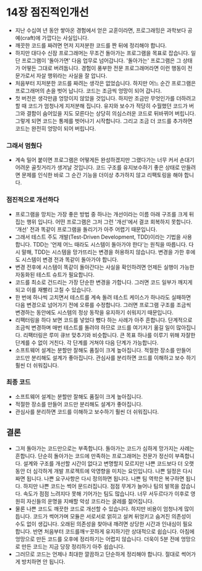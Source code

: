 # 14장 점진적인개선

- 지난 수십여 년 동안 쌓아온 경험에서 얻은 교훈이라면, 프로그래밍은 과학보다 공예(craft)에 가깝다는 사실입니다.
- 깨끗한 코드를 짜려면 먼저 지저분한 코드를 짠 뒤에 정리해야 합니다.
- 하지만 대다수 신잠 프로그래머는 무조건 돌아가는 프로그램을 목표로 잡습니다. 일단 프로그램이 '돌아가면' 다음 업무로 넘어갑니다. '돌아가는' 프로그램은 그 상태가 어떻든 그대로 버려둡니다. 경험이 풍부한 전문 프로그래머라면 이런 행동이 전문가로서 자살 행위라는 사실을 잘 압니다.
- 처음부터 지저분한 코드를 짜려는 생각은 없었습니다. 하지만 어느 순간 프로그램은 프로그래머의 손을 벗어 납니다. 코드는 조금씩 엉망이 되어 갑니다.
- 첫 버전은 생각만큼 엉망이지 않았을 것입니다. 하지만 조금만 무엇인가를 더하려고 할 때 코드가 엄청나게 지저분해 집니다. 유지와 보수가 적당히 수월했던 코드가 버그와 결함이 숨어있을 지도 모른다는 상당히 의심스러운 코드로 뒤바뀌어 버립니다. 그렇게 되면 코드는 통제를 벗어나기 시작합니다. 그리고 조금 더 코드를 추가하면 코드는 완전히 엉망이 되어 버립니다.

### 그래서 멈췄다

- 계속 밀어 붙이면 프로그램은 어떻게든 완성하겠지만 그랬다가는 너무 커서 손대기 어려운 골칫거리가 생겨날 것입니다. 코드 구조를 유지보수하기 좋은 상태로 만들려면 문제를 인식한 바로 그 순간 기능을 더이상 추가하지 않고 리팩토링을 해야 합니다.

### 점진적으로 개선하다

- 프로그램을 망치는 가장 좋은 방법 중 하나는 개선이라는 이름 아래 구조를 크게 뒤집는 행위 입니다. 어떤 프로그램은 그저 그런 '개선'에서 결코 회복하지 못합니다. '개선' 전과 똑같이 프로그램을 돌리기가 아주 어렵기 때문입니다.
- 그래서 테스트 주도 개발(Test-Driven Development, TDD)이라는 기법을 사용합니다. TDD는 '언제 어느 때라도 시스템이 돌아가야 한다'는 원칙을 따릅니다. 다시 말해, TDD는 시스템을 망가뜨리는 변경을 허용하지 않습니다. 변경을 가한 후에도 시스템이 변경 전과 똑같이 돌아가야 합니다.
- 변경 전후에 시스템이 똑같이 돌아간다는 사실을 확인하려면 언제든 실행이 가능한 자동화된 테스트 슈트가 필요합니다.
- 코드를 최소로 건드리는 가장 단순한 변경을 가합니다. 그러면 코드 일부가 깨지게 되고 이를 재빨리 고칠 수 있습니다.
- 한 번에 하나씩 고치면서 테스트를 계속 돌려 테스트 케이스가 하나라도 실패하면 다음 변경으로 넘어가기 전에 오류를 수정합니다. 그러면 프로그램 구조를 조금씩 변경하는 동안에도 시스템의 정상 동작을 유지하기 쉬워지기 때문입니다.
- 리팩터링을 하다 보면 코드를 넣었다 뺐다 하는 사례가 아주 흔합니다. 단계적으로 조금씩 변경하며 매번 테스트를 돌려야 하므로 코드를 여기저기 옮길 일이 많아집니다. 리팩터링은 루미 큐브 맞추기와 비슷합니다. 큰 목표 하나를 이루기 위해 자잘한 단계를 수 없이 거친다. 각 단계를 거쳐야 다음 단계가 가능합니다.
- 소프트웨어 설계는 분할만 잘해도 품질이 크게 높아집니다. 적절한 장소를 만들어 코드만 분리해도 설계가 좋아집니다. 관심사를 분리하면 코드를 이해하고 보수 하기 훨씬 더 쉬워집니다.

### 최종 코드

- 소프트웨어 설계는 분할만 잘해도 품질이 크게 높아집니다.
- 적절한 장소를 만들어 코드만 분리해도 설계가 좋아집니다.
- 관심사를 분리하면 코드를 이해하고 보수하기 훨씬 더 쉬워집니다.

## 결론

- 그저 돌아가는 코드만으로는 부족합니다. 돌아가는 코드가 심하게 망가지는 사례는 흔합니다. 단순히 돌아가는 코드에 만족하는 프로그래머는 전문가 정신이 부족합니다. 설계와 구조를 개선할 시간이 없다고 변명할지 모르지만 나쁜 코드보다 더 오랫동안 더 심각하게 개발 프로젝트에 악영향을 미치는 요인입니다. 나쁜 일정은 다시 짜면 됩니다. 나쁜 요구사항은 다시 정의하면 됩니다. 나쁜 팀 역학은 복구하면 됩니다. 하지만 나쁜 코드는 썩어 문드러집니다. 점점 무게가 늘어나 팀의 발목을 잡습니다. 속도가 점점 느려지다 못해 기어가는 팀도 많습니다. 너무 서두르다가 이후로 영원히 자신들의 운명을 지배할 악성 코드라는 굴레를 젊어집니다.
- 물론 나쁜 코드도 깨끗한 코드로 개선할 수 있습니다. 하지만 비용이 엄청나게 많이 듭니다. 코드가 썩어가며 모듈은 서로서로 얽히고 설켜 뒤엉키고 숨겨진 의존성이 수도 없이 생깁니다. 오래된 의존성을 찾아내 깨려면 상당한 시간과 인내심이 필요합니다. 반면 처음부터 코드를깨ㅜ끗하게 유지하기란 상대적으로 쉽습니다. 아침에 엉망으로 만든 코드를 오후에 정리하기는 어렵지 않습니다. 더욱이 5분 전에 엉망으로 만든 코드는 지금 당장 정리하기 아주 쉽습니다.
- 그러므로 코드는 언제나 최대한 깔끔하고 단순하게 정리해야 합니다. 절대로 썩어가게 방치하면 안 됩니다.
